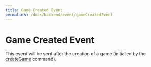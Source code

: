 ```yaml
---
title: Game Created Event
permalink: /docs/backend/event/gameCreatedEvent
---
```


# Game Created Event

This event will be sent after the creation of a game (initiated by the [createGame][create-game] command).

[create-game]: {{site.baseurl}}/docs/backend/commands/createGame